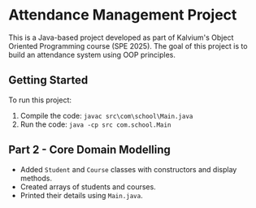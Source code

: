 # Attendance Management Project

This is a Java-based project developed as part of Kalvium's Object Oriented Programming course (SPE 2025). The goal of this project is to build an attendance system using OOP principles.

## Getting Started

To run this project:

1. Compile the code: `javac src\com\school\Main.java`
2. Run the code: `java -cp src com.school.Main`


## Part 2 - Core Domain Modelling

- Added `Student` and `Course` classes with constructors and display methods.
- Created arrays of students and courses.
- Printed their details using `Main.java`.
